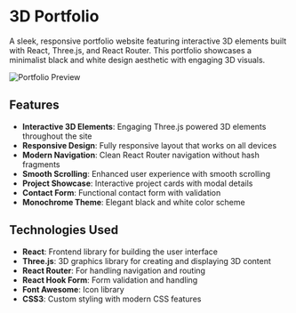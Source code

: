# 3D Portfolio

A sleek, responsive portfolio website featuring interactive 3D elements built with React, Three.js, and React Router. This portfolio showcases a minimalist black and white design aesthetic with engaging 3D visuals.

![Portfolio Preview](https://res.cloudinary.com/dnkjgw2ti/image/upload/v1749816155/Portfolio/wrzq28nldtdovlcxge3c.png)

## Features

- **Interactive 3D Elements**: Engaging Three.js powered 3D elements throughout the site
- **Responsive Design**: Fully responsive layout that works on all devices
- **Modern Navigation**: Clean React Router navigation without hash fragments
- **Smooth Scrolling**: Enhanced user experience with smooth scrolling
- **Project Showcase**: Interactive project cards with modal details
- **Contact Form**: Functional contact form with validation
- **Monochrome Theme**: Elegant black and white color scheme

## Technologies Used

- **React**: Frontend library for building the user interface
- **Three.js**: 3D graphics library for creating and displaying 3D content
- **React Router**: For handling navigation and routing
- **React Hook Form**: Form validation and handling
- **Font Awesome**: Icon library
- **CSS3**: Custom styling with modern CSS features
